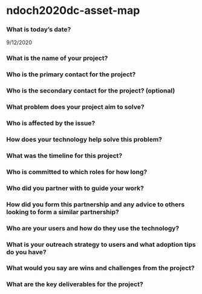 # ndoch2020dc-asset-map

### What is today’s date?
9/12/2020

### What is the name of your project?

### Who is the primary contact for the project?

### Who is the secondary contact for the project? (optional)

### What problem does your project aim to solve?

### Who is affected by the issue?

### How does your technology help solve this problem?

### What was the timeline for this project?

### Who is committed to which roles for how long?

### Who did you partner with to guide your work?

### How did you form this partnership and any advice to others looking to form a similar partnership?

### Who are your users and how do they use the technology?

### What is your outreach strategy to users and what adoption tips do you have?

### What would you say are wins and challenges from the project?

### What are the key deliverables for the project?

